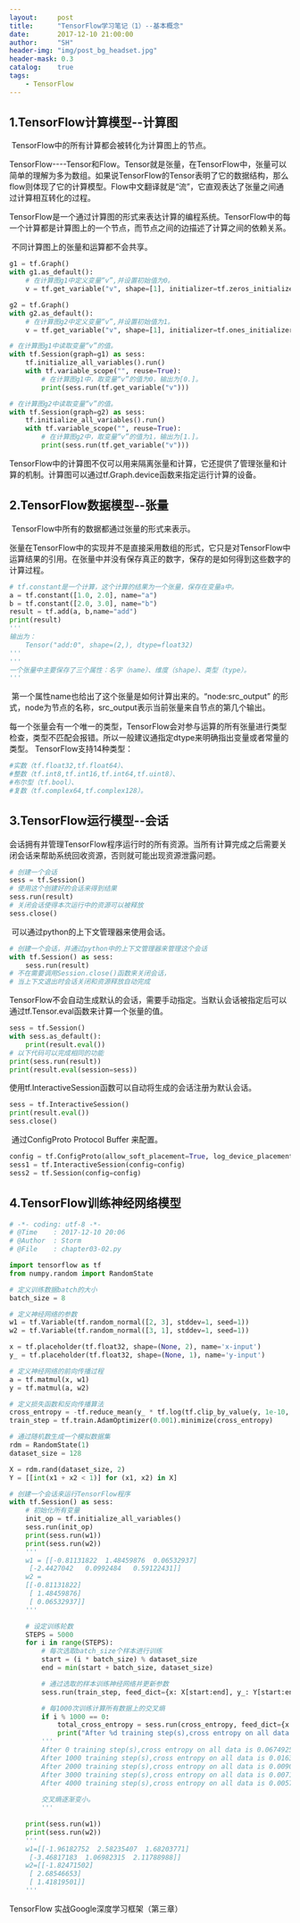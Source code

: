 ```yaml
---
layout:     post
title:      "TensorFlow学习笔记（1）--基本概念"
date:       2017-12-10 21:00:00
author:     "SH"
header-img: "img/post_bg_headset.jpg"
header-mask: 0.3
catalog:    true
tags:
    - TensorFlow
---
```




## 1.TensorFlow计算模型--计算图

​    TensorFlow中的所有计算都会被转化为计算图上的节点。

​    TensorFlow----Tensor和Flow。Tensor就是张量，在TensorFlow中，张量可以简单的理解为多为数组。如果说TensorFlow的Tensor表明了它的数据结构，那么flow则体现了它的计算模型。Flow中文翻译就是“流”，它直观表达了张量之间通过计算相互转化的过程。

​    TensorFlow是一个通过计算图的形式来表达计算的编程系统。TensorFlow中的每一个计算都是计算图上的一个节点，而节点之间的边描述了计算之间的依赖关系。

​    不同计算图上的张量和运算都不会共享。
```python
g1 = tf.Graph()
with g1.as_default():
    # 在计算图g1中定义变量“v”,并设置初始值为0。
    v = tf.get_variable("v", shape=[1], initializer=tf.zeros_initializer())

g2 = tf.Graph()
with g2.as_default():
    # 在计算图g2中定义变量“v”,并设置初始值为1。
    v = tf.get_variable("v", shape=[1], initializer=tf.ones_initializer())

# 在计算图g1中读取变量“v”的值。
with tf.Session(graph=g1) as sess:
    tf.initialize_all_variables().run()
    with tf.variable_scope("", reuse=True):
        # 在计算图g1中，取变量“v”的值为0，输出为[0.]。
        print(sess.run(tf.get_variable("v")))

# 在计算图g2中读取变量“v”的值。
with tf.Session(graph=g2) as sess:
    tf.initialize_all_variables().run()
    with tf.variable_scope("", reuse=True):
        # 在计算图g2中，取变量“v”的值为1，输出为[1.]。
        print(sess.run(tf.get_variable("v")))

```

​    TensorFlow中的计算图不仅可以用来隔离张量和计算，它还提供了管理张量和计算的机制。计算图可以通过tf.Graph.device函数来指定运行计算的设备。




## 2.TensorFlow数据模型--张量

​    TensorFlow中所有的数据都通过张量的形式来表示。

​    张量在TensorFlow中的实现并不是直接采用数组的形式，它只是对TensorFlow中运算结果的引用。在张量中并没有保存真正的数字，保存的是如何得到这些数字的计算过程。

```python
# tf.constant是一个计算，这个计算的结果为一个张量，保存在变量a中。
a = tf.constant([1.0, 2.0], name="a")
b = tf.constant([2.0, 3.0], name="b")
result = tf.add(a, b,name="add")
print(result)
'''
输出为：
    Tensor("add:0", shape=(2,), dtype=float32)
'''
'''
一个张量中主要保存了三个属性：名字（name）、维度（shape）、类型（type）。
'''
```

​    第一个属性name也给出了这个张量是如何计算出来的。“node:src_output” 的形式，node为节点的名称，src_output表示当前张量来自节点的第几个输出。

​    每一个张量会有一个唯一的类型，TensorFlow会对参与运算的所有张量进行类型检查，类型不匹配会报错。所以一般建议通指定dtype来明确指出变量或者常量的类型。
TensorFlow支持14种类型：
```python
#实数（tf.float32,tf.float64）、
#整数（tf.int8,tf.int16,tf.int64,tf.uint8）、
#布尔型（tf.bool）、
#复数（tf.complex64,tf.complex128）。
```



## 3.TensorFlow运行模型--会话

​    会话拥有并管理TensorFlow程序运行时的所有资源。当所有计算完成之后需要关闭会话来帮助系统回收资源，否则就可能出现资源泄露问题。
```python
# 创建一个会话
sess = tf.Session()
# 使用这个创建好的会话来得到结果
sess.run(result)
# 关闭会话使得本次运行中的资源可以被释放
sess.close()
```
​    可以通过python的上下文管理器来使用会话。
```python
# 创建一个会话，并通过python中的上下文管理器来管理这个会话
with tf.Session() as sess:
    sess.run(result)
# 不在需要调用Session.close()函数来关闭会话，
# 当上下文退出时会话关闭和资源释放自动完成
```

​    TensorFlow不会自动生成默认的会话，需要手动指定。当默认会话被指定后可以通过tf.Tensor.eval函数来计算一个张量的值。
```python
sess = tf.Session()
with sess.as_default():
    print(result.eval())
# 以下代码可以完成相同的功能
print(sess.run(result))
print(result.eval(session=sess))
```
​    使用tf.InteractiveSession函数可以自动将生成的会话注册为默认会话。
```python
sess = tf.InteractiveSession()
print(result.eval())
sess.close()
```
​    通过ConfigProto Protocol Buffer 来配置。
```python
config = tf.ConfigProto(allow_soft_placement=True, log_device_placement=True)
sess1 = tf.InteractiveSession(config=config)
sess2 = tf.Session(config=config)
```



## 4.TensorFlow训练神经网络模型
```python
# -*- coding: utf-8 -*-
# @Time    : 2017-12-10 20:06
# @Author  : Storm
# @File    : chapter03-02.py

import tensorflow as tf
from numpy.random import RandomState

# 定义训练数据batch的大小
batch_size = 8

# 定义神经网络的参数
w1 = tf.Variable(tf.random_normal([2, 3], stddev=1, seed=1))
w2 = tf.Variable(tf.random_normal([3, 1], stddev=1, seed=1))

x = tf.placeholder(tf.float32, shape=(None, 2), name='x-input')
y_ = tf.placeholder(tf.float32, shape=(None, 1), name='y-input')

# 定义神经网络的前向传播过程
a = tf.matmul(x, w1)
y = tf.matmul(a, w2)

# 定义损失函数和反向传播算法
cross_entropy = -tf.reduce_mean(y_ * tf.log(tf.clip_by_value(y, 1e-10, 1.0)))
train_step = tf.train.AdamOptimizer(0.001).minimize(cross_entropy)

# 通过随机数生成一个模拟数据集
rdm = RandomState(1)
dataset_size = 128

X = rdm.rand(dataset_size, 2)
Y = [[int(x1 + x2 < 1)] for (x1, x2) in X]

# 创建一个会话来运行TensorFlow程序
with tf.Session() as sess:
    # 初始化所有变量
    init_op = tf.initialize_all_variables()
    sess.run(init_op)
    print(sess.run(w1))
    print(sess.run(w2))
    '''
    w1 = [[-0.81131822  1.48459876  0.06532937]
     [-2.4427042   0.0992484   0.59122431]]
    w2 = 
    [[-0.81131822]
     [ 1.48459876]
     [ 0.06532937]]
    '''

    # 设定训练轮数
    STEPS = 5000
    for i in range(STEPS):
        # 每次选取batch_size个样本进行训练
        start = (i * batch_size) % dataset_size
        end = min(start + batch_size, dataset_size)

        # 通过选取的样本训练神经网络并更新参数
        sess.run(train_step, feed_dict={x: X[start:end], y_: Y[start:end]})

        # 每1000次训练计算所有数据上的交叉熵
        if i % 1000 == 0:
            total_cross_entropy = sess.run(cross_entropy, feed_dict={x: X, y_: Y})
            print("After %d training step(s),cross entropy on all data is %g" % (i, total_cross_entropy))
        '''
        After 0 training step(s),cross entropy on all data is 0.0674925
        After 1000 training step(s),cross entropy on all data is 0.0163385
        After 2000 training step(s),cross entropy on all data is 0.00907547
        After 3000 training step(s),cross entropy on all data is 0.00714436
        After 4000 training step(s),cross entropy on all data is 0.00578471
        
        交叉熵逐渐变小。
        '''

    print(sess.run(w1))
    print(sess.run(w2))
    '''
    w1=[[-1.96182752  2.58235407  1.68203771]
     [-3.46817183  1.06982315  2.11788988]]
    w2=[[-1.82471502]
     [ 2.68546653]
     [ 1.41819501]]
    '''

```


TensorFlow 实战Google深度学习框架（第三章）

